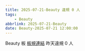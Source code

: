 ```yaml
---
title: 2025-07-21-Beauty 違規 0 人
tags:
    - Beauty
abbrlink: 2025-07-21-Beauty
date: Beauty-2025-07-21 12:00:00
---
```

Beauty 板 [板規連結](https://www.ptt.cc/bbs/Beauty/M.1630069980.A.84B.html)
昨天違規 0 人
